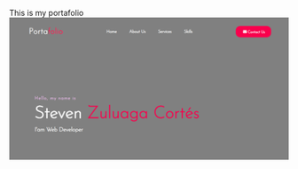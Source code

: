 This is my portafolio
<img src="https://raw.githubusercontent.com/szuluaga-beep/szuluaga-beep.github.io/master/images/Portafolio.PNG">